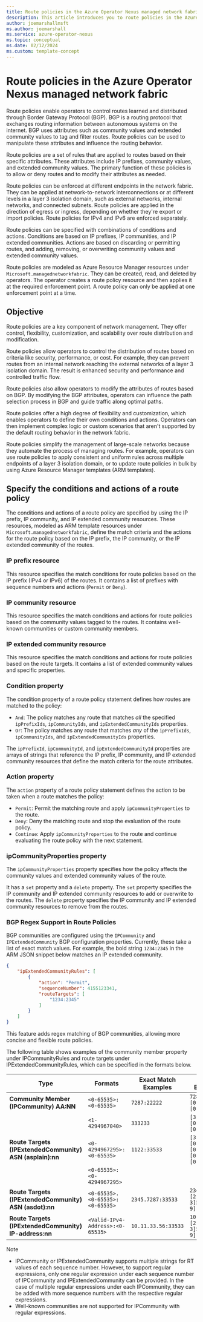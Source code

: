 ```yaml
---
title: Route policies in the Azure Operator Nexus managed network fabric
description: This article introduces you to route policies in the Azure Operator Nexus managed network fabric.
author: joemarshallmsft
ms.author: joemarshall
ms.service: azure-operator-nexus
ms.topic: conceptual
ms.date: 02/12/2024
ms.custom: template-concept
---
```


# Route policies in the Azure Operator Nexus managed network fabric

Route policies enable operators to control routes learned and distributed through Border Gateway Protocol (BGP). BGP is a routing protocol that exchanges routing information between autonomous systems on the internet. BGP uses attributes such as community values and extended community values to tag and filter routes. Route policies can be used to manipulate these attributes and influence the routing behavior.

Route policies are a set of rules that are applied to routes based on their specific attributes. These attributes include IP prefixes, community values, and extended community values. The primary function of these policies is to allow or deny routes and to modify their attributes as needed.

Route policies can be enforced at different endpoints in the network fabric. They can be applied at network-to-network interconnections or at different levels in a layer 3 isolation domain, such as external networks, internal networks, and connected subnets. Route policies are applied in the direction of egress or ingress, depending on whether they're export or import policies. Route policies for IPv4 and IPv6 are enforced separately.

Route policies can be specified with combinations of conditions and actions. Conditions are based on IP prefixes, IP communities, and IP extended communities. Actions are based on discarding or permitting routes, and adding, removing, or overwriting community values and extended community values.

Route policies are modeled as Azure Resource Manager resources under `Microsoft.managednetworkfabric`. They can be created, read, and deleted by operators. The operator creates a route policy resource and then applies it at the required enforcement point. A route policy can only be applied at one enforcement point at a time.

## Objective

Route policies are a key component of network management. They offer control, flexibility, customization, and scalability over route distribution and modification.

Route policies allow operators to control the distribution of routes based on criteria like security, performance, or cost. For example, they can prevent routes from an internal network reaching the external networks of a layer 3 isolation domain. The result is enhanced security and performance and controlled traffic flow.

Route policies also allow operators to modify the attributes of routes based on BGP. By modifying the BGP attributes, operators can influence the path selection process in BGP and guide traffic along optimal paths.

Route policies offer a high degree of flexibility and customization, which enables operators to define their own conditions and actions. Operators can then implement complex logic or custom scenarios that aren't supported by the default routing behavior in the network fabric.

Route policies simplify the management of large-scale networks because they automate the process of managing routes. For example, operators can use route policies to apply consistent and uniform rules across multiple endpoints of a layer 3 isolation domain, or to update route policies in bulk by using Azure Resource Manager templates (ARM templates).

## Specify the conditions and actions of a route policy

The conditions and actions of a route policy are specified by using the IP prefix, IP community, and IP extended community resources. These resources, modeled as ARM template resources under `Microsoft.managednetworkfabric`, define the match criteria and the actions for the route policy based on the IP prefix, the IP community, or the IP extended community of the routes.

### IP prefix resource

This resource specifies the match conditions for route policies based on the IP prefix (IPv4 or IPv6) of the routes. It contains a list of prefixes with sequence numbers and actions (`Permit` or `Deny`).

### IP community resource

This resource specifies the match conditions and actions for route policies based on the community values tagged to the routes. It contains well-known communities or custom community members.

### IP extended community resource

This resource specifies the match conditions and actions for route policies based on the route targets. It contains a list of extended community values and specific properties.

### Condition property

The condition property of a route policy statement defines how routes are matched to the policy:

- `And`: The policy matches any route that matches *all* the specified `ipPrefixIds`, `ipCommunityIds`, and `ipExtendedCommunityIds` properties.
- `Or`: The policy matches any route that matches *any* of the `ipPrefixIds`, `ipCommunityIds`, and `ipExtendedCommunityIds` properties.

The `ipPrefixId`, `ipCommunityId`, and `ipExtendedCommunityId` properties are arrays of strings that reference the IP prefix, IP community, and IP extended community resources that define the match criteria for the route attributes.

### Action property

The `action` property of a route policy statement defines the action to be taken when a route matches the policy:

- `Permit`: Permit the matching route and apply `ipCommunityProperties` to the route.
- `Deny`: Deny the matching route and stop the evaluation of the route policy.
- `Continue`: Apply `ipCommunityProperties` to the route and continue evaluating the route policy with the next statement.

### ipCommunityProperties property

The `ipCommunityProperties` property specifies how the policy affects the community values and extended community values of the route.

It has a `set` property and a `delete` property. The `set` property specifies the IP community and IP extended community resources to add or overwrite to the routes. The `delete` property specifies the IP community and IP extended community resources to remove from the routes.

### BGP Regex Support in Route Policies

BGP communities are configured using the `IPCommunity` and `IPExtendedCommunity` BGP configuration properties. Currently, these take a list of exact match values. For example, the bold string `1234:2345` in the ARM JSON snippet below matches an IP extended community.

```json
{
    "ipExtendedCommunityRules": [
        {
            "action": "Permit",
            "sequenceNumber": 4155123341,
            "routeTargets": [
                "1234:2345"
            ]
        }
    ]
}
```

This feature adds regex matching of BGP communities, allowing more concise and flexible route policies.

The following table shows examples of the community member property under IPCommunityRules and route targets under IPExtendedCommunityRules, which can be specified in the formats below.

| **Type**                                           | **Formats**                              | **Exact Match Examples**                  | **Regex Examples**                                      |
|----------------------------------------------------|------------------------------------------|-------------------------------------------|---------------------------------------------------------|
| **Community Member (IPCommunity) AA:NN**           | `<0-65535>:<0-65535>`                    | `7287:22222`                              | `7287:[2-9][0-9]2[0-9][0-9]`                            |
|                                                    | `<1-4294967040>`                         | `333233`                                  | `[3-6][2-9][0-9]2[0-9][0-9]`                            |
| **Route Targets (IPExtendedCommunity) ASN (asplain):nn** | `<0-4294967295>:<0-65535>`               | `1122:33533`                              | `[3-6][2-9][0-9]2[0-9][0-9]:[2-9][0-3]5[0-8][0-9]`      |
|                                                    | `<0-65535>:<0-4294967295>`               |                                           |                                                         |
| **Route Targets (IPExtendedCommunity) ASN (asdot):nn** | `<0-65535>.<0-65535>:<0-65535>`          | `2345.7287:33533`                         | `2345.7287:[2-9][0-3]5[0-8][0-9]`                       |
| **Route Targets (IPExtendedCommunity) IP-address:nn** | `<Valid-IPv4-Address>:<0-65535>`         | `10.11.33.56:33533`                       | `10.11.33.56:[2-9][0-3]5[0-8][0-9]`                     |

> [!NOTE] 
> - IPCommunity or IPExtendedCommunity supports multiple strings for RT values of each sequence number. However, to support regular expressions, only one regular expression under each sequence number of IPCommunity and IPExtendedCommunity can be provided. In the case of multiple regular expressions under each IPCommunity, they can be added with more sequence numbers with the respective regular expressions.
> - Well-known communities are not supported for IPCommunity with regular expressions.